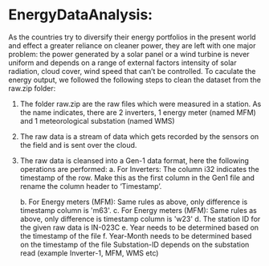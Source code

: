 # EnergyDataAnalysis:
As the countries try to diversify their energy portfolios in the present world and effect a greater reliance on cleaner power, 
they are left with one major problem: the power generated by a solar panel or a wind turbine is never uniform and depends on a range of external factors 
intensity of solar radiation, cloud cover, wind speed that can’t be controlled. To caculate the energy output, we followed the following steps to clean the dataset from the raw.zip folder:

1. The folder raw.zip are the raw files which were measured in a station. As the name indicates, there are 2 inverters, 1 energy meter (named MFM) and 1 meteorological substation (named WMS)

2. The raw data is a stream of data which gets recorded by the sensors on the field and is sent over the cloud.
 
3. The raw data is cleansed into a Gen-1 data format, here the following operations are performed:
    a. For Inverters: The column i32 indicates the timestamp of the row. Make this as the first column in the Gen1 file and rename the column header to ‘Timestamp’.

    b. For Energy meters (MFM): Same rules as above, only difference is timestamp column is 'm63'.
    c. For Energy meters (MFM): Same rules as above, only difference is timestamp column is 'w23'
    d. The station ID for the given raw data is IN-023C
    e. Year needs to be determined based on the timestamp of the file
    f. Year-Month needs to be determined based on the timestamp of the file Substation-ID depends on the substation read (example Inverter-1, MFM, WMS etc)
